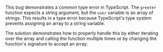 This bug demonstrates a common type error in TypeScript. The `greeter` function expects a string argument, but the `user` variable is an array of strings.  This results in a type error because TypeScript's type system prevents assigning an array to a string variable.

The solution demonstrates how to properly handle this by either iterating over the array and calling the function multiple times or by changing the function's signature to accept an array.